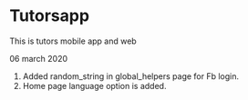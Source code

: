 # Tutorsapp
This is tutors mobile app and web

06 march 2020
1. Added random_string in global_helpers page for Fb login.
2. Home page language option is added.
